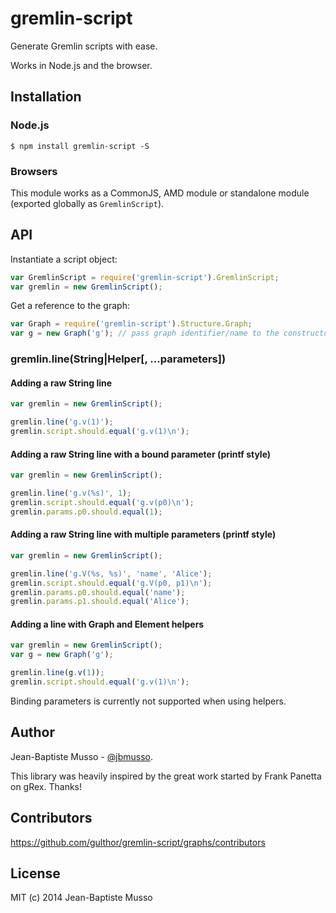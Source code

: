 gremlin-script
==============

Generate Gremlin scripts with ease.

Works in Node.js and the browser.

## Installation

### Node.js
```
$ npm install gremlin-script -S
```

### Browsers

This module works as a CommonJS, AMD module or standalone module (exported globally as `GremlinScript`).

## API

Instantiate a script object:

```javascript
var GremlinScript = require('gremlin-script').GremlinScript;
var gremlin = new GremlinScript();
```

Get a reference to the graph:

```javascript
var Graph = require('gremlin-script').Structure.Graph;
var g = new Graph('g'); // pass graph identifier/name to the constructor
```

### gremlin.line(String|Helper[, ...parameters])

#### Adding a raw String line

```javascript
var gremlin = new GremlinScript();

gremlin.line('g.v(1)');
gremlin.script.should.equal('g.v(1)\n');
```

#### Adding a raw String line with a bound parameter (printf style)

```javascript
var gremlin = new GremlinScript();

gremlin.line('g.v(%s)', 1);
gremlin.script.should.equal('g.v(p0)\n');
gremlin.params.p0.should.equal(1);
```

#### Adding a raw String line with multiple parameters (printf style)

```javascript
var gremlin = new GremlinScript();

gremlin.line('g.V(%s, %s)', 'name', 'Alice');
gremlin.script.should.equal('g.V(p0, p1)\n');
gremlin.params.p0.should.equal('name');
gremlin.params.p1.should.equal('Alice');
```

#### Adding a line with Graph and Element helpers

```javascript
var gremlin = new GremlinScript();
var g = new Graph('g');

gremlin.line(g.v(1));
gremlin.script.should.equal('g.v(1)\n');
```

Binding parameters is currently not supported when using helpers.

## Author

Jean-Baptiste Musso - [@jbmusso](https://twitter.com/jbmusso).

This library was heavily inspired by the great work started by Frank Panetta on gRex. Thanks!

## Contributors

https://github.com/gulthor/gremlin-script/graphs/contributors

## License

MIT (c) 2014 Jean-Baptiste Musso
